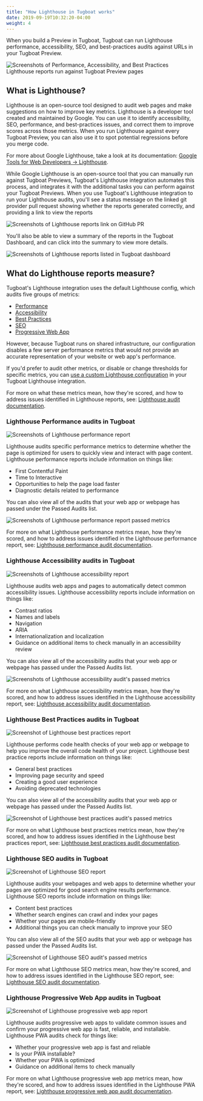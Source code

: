 ```yaml
---
title: "How Lighthouse in Tugboat works"
date: 2019-09-19T10:32:20-04:00
weight: 4
---
```


When you build a Preview in Tugboat, Tugboat can run Lighthouse performance, accessibility, SEO, and best-practices
audits against URLs in your Tugboat Preview.

![Screenshots of Performance, Accessibility, and Best Practices Lighthouse reports run against Tugboat Preview pages](/_images/lighthouse-reports.png)

## What is Lighthouse?

Lighthouse is an open-source tool designed to audit web pages and make suggestions on how to improve key metrics.
Lighthouse is a developer tool created and maintained by Google. You can use it to identify accessibility, SEO,
performance, and best-practices issues, and correct them to improve scores across those metrics. When you run Lighthouse
against every Tugboat Preview, you can also use it to spot potential regressions before you merge code.

For more about Google Lighthouse, take a look at its documentation:
[Google Tools for Web Developers -> Lighthouse](https://developers.google.com/web/tools/lighthouse).

While Google Lighthouse is an open-source tool that you can manually run against Tugboat Previews, Tugboat's Lighthouse
integration automates this process, and integrates it with the additional tasks you can perform against your Tugboat
Previews. When you use Tugboat's Lighthouse integration to run your Lighthouse audits, you'll see a status message on
the linked git provider pull request showing whether the reports generated correctly, and providing a link to view the
reports

![Screenshots of Lighthouse reports link on GitHub PR](/_images/lighthouse-reports-on-github-pr.png)

You'll also be able to view a summary of the reports in the Tugboat Dashboard, and can click into the summary to view
more details.

![Screenshots of Lighthouse reports listed in Tugboat dashboard](/_images/lighthouse-reports-in-dashboard.png)

## What do Lighthouse reports measure?

Tugboat's Lighthouse integration uses the default Lighthouse config, which audits five groups of metrics:

- [Performance](#lighthouse-performance-audits-in-tugboat)
- [Accessibility](#lighthouse-accessibility-audits-in-tugboat)
- [Best Practices](#lighthouse-best-practices-audits-in-tugboat)
- [SEO](#lighthouse-seo-audits-in-tugboat)
- [Progressive Web App](#lighthouse-progressive-web-app-audits-in-tugboat)

However, because Tugboat runs on shared infrastructure, our configuration disables a few server performance metrics that
would not provide an accurate representation of your website or web app's performance.

If you'd prefer to audit other metrics, or disable or change thresholds for specific metrics, you can
[use a custom Lighthouse configuration](../configure-lighthouse-reports/#use-a-custom-lighthouse-configuration-file) in
your Tugboat Lighthouse integration.

For more on what these metrics mean, how they're scored, and how to address issues identified in Lighthouse reports,
see: [Lighthouse audit documentation](https://web.dev/learn/#lighthouse).

### Lighthouse Performance audits in Tugboat

![Screenshots of Lighthouse performance report](/_images/lighthouse-performance-report.png)

Lighthouse audits specific performance metrics to determine whether the page is optimized for users to quickly view and
interact with page content. Lighthouse performance reports include information on things like:

- First Contentful Paint
- Time to Interactive
- Opportunities to help the page load faster
- Diagnostic details related to performance

You can also view all of the audits that your web app or webpage has passed under the Passed Audits list.

![Screenshots of Lighthouse performance report passed metrics](/_images/lighthouse-performance-passed-audits.png)

For more on what Lighthouse performance metrics mean, how they're scored, and how to address issues identified in the
Lighthouse performance report, see:
[Lighthouse performance audit documentation](https://web.dev/lighthouse-performance/).

### Lighthouse Accessibility audits in Tugboat

![Screenshots of Lighthouse accessibility report](/_images/lighthouse-accessibility-report.png)

Lighthouse audits web apps and pages to automatically detect common accessibility issues. Lighthouse accessibility
reports include information on things like:

- Contrast ratios
- Names and labels
- Navigation
- ARIA
- Internationalization and localization
- Guidance on additional items to check manually in an accessibility review

You can also view all of the accessibility audits that your web app or webpage has passed under the Passed Audits list.

![Screenshots of Lighthouse accessibility audit's passed metrics](/_images/lighthouse-accessibility-passed-audits.png)

For more on what Lighthouse accessibility metrics mean, how they're scored, and how to address issues identified in the
Lighthouse accessibility report, see:
[Lighthouse accessibility audit documentation](https://web.dev/lighthouse-accessibility/).

### Lighthouse Best Practices audits in Tugboat

![Screenshot of Lighthouse best practices report](/_images/lighthouse-best-practices-report.png)

Lighthouse performs code health checks of your web app or webpage to help you improve the overall code health of your
project. Lighthouse best practice reports include information on things like:

- General best practices
- Improving page security and speed
- Creating a good user experience
- Avoiding deprecated technologies

You can also view all of the accessibility audits that your web app or webpage has passed under the Passed Audits list.

![Screenshot of Lighthouse best practices audit's passed metrics](/_images/lighthouse-best-practices-passed-audits.png)

For more on what Lighthouse best practices metrics mean, how they're scored, and how to address issues identified in the
Lighthouse best practices report, see:
[Lighthouse best practices audit documentation](https://web.dev/lighthouse-best-practices/).

### Lighthouse SEO audits in Tugboat

![Screenshot of Lighthouse SEO report](/_images/lighthouse-seo-report.png)

Lighthouse audits your webpages and web apps to determine whether your pages are optimized for good search engine
results performance. Lighthouse SEO reports include information on things like:

- Content best practices
- Whether search engines can crawl and index your pages
- Whether your pages are mobile-friendly
- Additional things you can check manually to improve your SEO

You can also view all of the SEO audits that your web app or webpage has passed under the Passed Audits list.

![Screenshot of Lighthouse SEO audit's passed metrics](/_images/lighthouse-seo-passed-audits.png)

For more on what Lighthouse SEO metrics mean, how they're scored, and how to address issues identified in the Lighthouse
SEO report, see: [Lighthouse SEO audit documentation](https://web.dev/lighthouse-seo/).

### Lighthouse Progressive Web App audits in Tugboat

![Screenshot of Lighthouse progressive web app report](/_images/lighthouse-progressive-web-app-report.png)

Lighthouse audits progressive web apps to validate common issues and confirm your progressive web app is fast, reliable,
and installable. Lighthouse PWA audits check for things like:

- Whether your progressive web app is fast and reliable
- Is your PWA installable?
- Whether your PWA is optimized
- Guidance on additional items to check manually

For more on what Lighthouse progressive web app metrics mean, how they're scored, and how to address issues identified
in the Lighthouse PWA report, see:
[Lighthouse progressive web app audit documentation](https://web.dev/lighthouse-pwa/).
